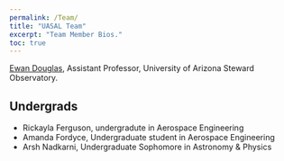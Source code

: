 ```yaml
---
permalink: /Team/
title: "UASAL Team"
excerpt: "Team Member Bios."
toc: true
---
```



[Ewan Douglas](https://www.as.arizona.edu/people/faculty/ewan-douglas), Assistant Professor, University of Arizona Steward Observatory. 



## Undergrads
- Rickayla Ferguson, undergradute in Aerospace Engineering 
- Amanda Fordyce, Undergraduate student in Aerospace Engineering
- Arsh Nadkarni, Undergraduate Sophomore in Astronomy & Physics
